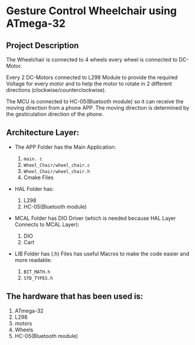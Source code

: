 # Gesture Control Wheelchair using ATmega-32

## Project Description
The Wheelchair is connected to 4 wheels every wheel is connected to DC-Motor.

Every 2 DC-Motors connected to L298 Module to provide the required Voltage for every motor and to help the motor to rotate in 2 different directions (clockwise/counterclockwise).

The MCU is connected to HC-05(Bluetooth module) so it can receive the moving direction from a phone APP.
The moving direction is determined by the gesticulation direction of the phone.

## Architecture Layer:

 - The APP Folder has the Main Application: 
   1. `main. c`
   2. `Wheel_Chair/wheel_chair.c`
   3. `Wheel_Chair/wheel_chair.h`
   4. Cmake Files
   
 - HAL Folder has: 
    1. L298
    2. HC-05(Bluetooth module)
    
 - MCAL Folder has DIO Driver (which is needed because HAL Layer Connects to MCAL Layer):
   1. DIO
   2. Cart
   
 - LIB Folder has (.h) Files has useful Macros to make the code easier and more readable:
   1. `BIT_MATH.h`
   2. `STD_TYPES.h`

## The hardware that has been used is:
 1. ATmega-32
 2. L298
 3. motors
 4. Wheels
 5. HC-05(Bluetooth module)
